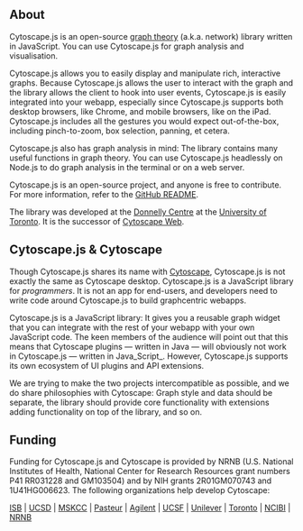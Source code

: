 ## About

Cytoscape.js is an open-source [graph theory](http://en.wikipedia.org/wiki/Graph_theory) (a.k.a. network) library written in JavaScript.  You can use Cytoscape.js for graph analysis and visualisation.

Cytoscape.js allows you to easily display and manipulate rich, interactive graphs.  Because Cytoscape.js allows the user to interact with the graph and the library allows the client to hook into user events, Cytoscape.js is easily integrated into your webapp, especially since Cytoscape.js supports both desktop browsers, like Chrome, and mobile browsers, like on the iPad.  Cytoscape.js includes all the gestures you would expect out-of-the-box, including pinch-to-zoom, box selection, panning, et cetera.

Cytoscape.js also has graph analysis in mind:  The library contains many useful functions in graph theory.  You can use Cytoscape.js headlessly on Node.js to do graph analysis in the terminal or on a web server.

Cytoscape.js is an open-source project, and anyone is free to contribute.  For more information, refer to the [GitHub README](https://github.com/cytoscape/cytoscape.js).

The library was developed at the [Donnelly Centre](http://thedonnellycentre.utoronto.ca) at the [University of Toronto](http://www.utoronto.ca/).  It is the successor of [Cytoscape Web](http://cytoscapeweb.cytoscape.org/).



## Cytoscape.js & Cytoscape

Though Cytoscape.js shares its name with [Cytoscape](http://www.cytoscape.org/), Cytoscape.js is not exactly the same as Cytoscape desktop.  Cytoscape.js is a JavaScript library for _programmers_.  It is not an app for end-users, and developers need to write code around Cytoscape.js to build graphcentric webapps.

Cytoscape.js is a JavaScript library:  It gives you a reusable graph widget that you can integrate with the rest of your webapp with your own JavaScript code.  The keen members of the audience will point out that this means that Cytoscape plugins &mdash; written in Java &mdash; will obviously not work in Cytoscape.js &mdash; written in Java_Script_.  However, Cytoscape.js supports its own ecosystem of UI plugins and API extensions.

We are trying to make the two projects intercompatible as possible, and we do share philosophies with Cytoscape:  Graph style and data should be separate, the library should provide core functionality with extensions adding functionality on top of the library, and so on.



## Funding

Funding for Cytoscape.js and Cytoscape is provided by NRNB (U.S. National Institutes of Health, National Center for Research Resources grant numbers P41 RR031228 and GM103504) and by NIH grants 2R01GM070743 and 1U41HG006623. The following organizations help develop Cytoscape:


[ISB](http://www.systemsbiology.org) | 
[UCSD](http://www.ucsd.edu) | 
[MSKCC](http://cbio.mskcc.org) | 
[Pasteur](http://www.pasteur.fr) | 
[Agilent](http://www.agilent.com/) | 
[UCSF](http://www.ucsf.edu/) |
[Unilever](http://www.unilever.com) |
[Toronto](http://www.utoronto.ca) |
[NCIBI](http://portal.ncibi.org/gateway/index.html) |
[NRNB](http://nrnb.org)
